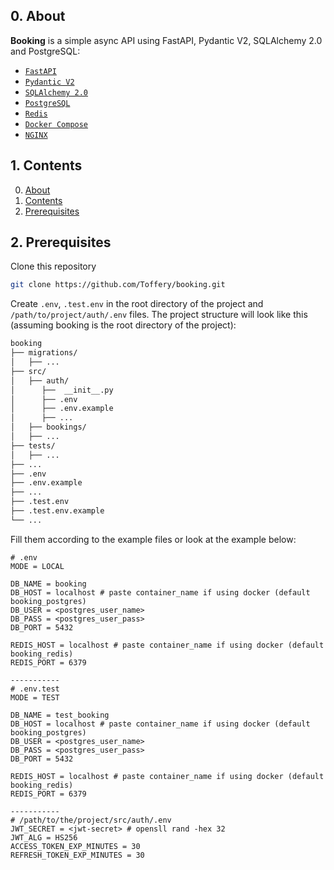 ## 0. About

**Booking** is a simple async API using FastAPI, Pydantic V2, SQLAlchemy 2.0 and PostgreSQL:

- [`FastAPI`](https://fastapi.tiangolo.com)
- [`Pydantic V2`](https://docs.pydantic.dev/2.4/)
- [`SQLAlchemy 2.0`](https://docs.sqlalchemy.org/en/20/changelog/whatsnew_20.html)
- [`PostgreSQL`](https://www.postgresql.org)
- [`Redis`](https://redis.io)
- [`Docker Compose`](https://docs.docker.com/compose/)
- [`NGINX`](https://nginx.org/en/)

## 1. Contents

0. [About](#0-about)
1. [Contents](#1-contents)
2. [Prerequisites](#2-prerequisites)

## 2. Prerequisites

Clone this repository 
```sh
git clone https://github.com/Toffery/booking.git
```

Create `.env`, `.test.env` in the root directory of the project and `/path/to/project/auth/.env` files. The project structure will look like this (assuming booking is the root directory of the project):

```sh
booking
├── migrations/
│   ├── ...
├── src/
│   ├── auth/
│      ├──  __init__.py
│      ├── .env
│      ├── .env.example
│      ├── ...
│   ├── bookings/
│   ├── ...
├── tests/
│   ├── ...
├── ...
├── .env
├── .env.example
├── ...
├── .test.env
├── .test.env.example
└── ...
```

Fill them according to the example files or look at the example below:

```
# .env
MODE = LOCAL

DB_NAME = booking
DB_HOST = localhost # paste container_name if using docker (default booking_postgres)
DB_USER = <postgres_user_name>
DB_PASS = <postgres_user_pass>
DB_PORT = 5432

REDIS_HOST = localhost # paste container_name if using docker (default booking_redis)
REDIS_PORT = 6379

-----------
# .env.test
MODE = TEST

DB_NAME = test_booking
DB_HOST = localhost # paste container_name if using docker (default booking_postgres)
DB_USER = <postgres_user_name>
DB_PASS = <postgres_user_pass>
DB_PORT = 5432

REDIS_HOST = localhost # paste container_name if using docker (default booking_redis)
REDIS_PORT = 6379

-----------
# /path/to/the/project/src/auth/.env
JWT_SECRET = <jwt-secret> # opensll rand -hex 32
JWT_ALG = HS256
ACCESS_TOKEN_EXP_MINUTES = 30
REFRESH_TOKEN_EXP_MINUTES = 30
```